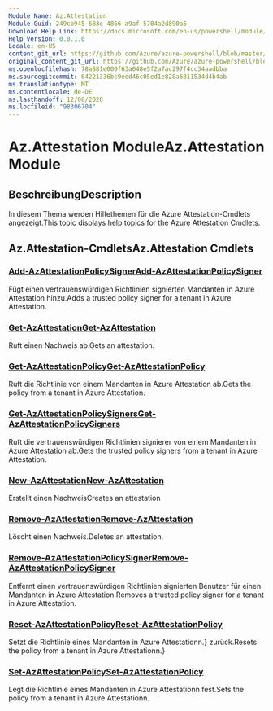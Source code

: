 ```yaml
---
Module Name: Az.Attestation
Module Guid: 249cb945-683e-4866-a9af-5704a2d890a5
Download Help Link: https://docs.microsoft.com/en-us/powershell/module/az.attestation
Help Version: 0.0.1.0
Locale: en-US
content_git_url: https://github.com/Azure/azure-powershell/blob/master/src/Attestation/Attestation/help/Az.Attestation.md
original_content_git_url: https://github.com/Azure/azure-powershell/blob/master/src/Attestation/Attestation/help/Az.Attestation.md
ms.openlocfilehash: 78a881e000f63a048e5f2a7ac297f4cc34aadbba
ms.sourcegitcommit: 04221336bc9eed46c05ed1e828a6811534d4b4ab
ms.translationtype: MT
ms.contentlocale: de-DE
ms.lasthandoff: 12/08/2020
ms.locfileid: "98306704"
---
```

# <span data-ttu-id="f44fe-101">Az.Attestation Module</span><span class="sxs-lookup"><span data-stu-id="f44fe-101">Az.Attestation Module</span></span>
## <span data-ttu-id="f44fe-102">Beschreibung</span><span class="sxs-lookup"><span data-stu-id="f44fe-102">Description</span></span>
<span data-ttu-id="f44fe-103">In diesem Thema werden Hilfethemen für die Azure Attestation-Cmdlets angezeigt.</span><span class="sxs-lookup"><span data-stu-id="f44fe-103">This topic displays help topics for the Azure Attestation Cmdlets.</span></span>

## <span data-ttu-id="f44fe-104">Az.Attestation-Cmdlets</span><span class="sxs-lookup"><span data-stu-id="f44fe-104">Az.Attestation Cmdlets</span></span>
### [<span data-ttu-id="f44fe-105">Add-AzAttestationPolicySigner</span><span class="sxs-lookup"><span data-stu-id="f44fe-105">Add-AzAttestationPolicySigner</span></span>](Add-AzAttestationPolicySigner.md)
<span data-ttu-id="f44fe-106">Fügt einen vertrauenswürdigen Richtlinien signierten Mandanten in Azure Attestation hinzu.</span><span class="sxs-lookup"><span data-stu-id="f44fe-106">Adds a trusted policy signer for a tenant in Azure Attestation.</span></span>

### [<span data-ttu-id="f44fe-107">Get-AzAttestation</span><span class="sxs-lookup"><span data-stu-id="f44fe-107">Get-AzAttestation</span></span>](Get-AzAttestation.md)
<span data-ttu-id="f44fe-108">Ruft einen Nachweis ab.</span><span class="sxs-lookup"><span data-stu-id="f44fe-108">Gets an attestation.</span></span>

### [<span data-ttu-id="f44fe-109">Get-AzAttestationPolicy</span><span class="sxs-lookup"><span data-stu-id="f44fe-109">Get-AzAttestationPolicy</span></span>](Get-AzAttestationPolicy.md)
<span data-ttu-id="f44fe-110">Ruft die Richtlinie von einem Mandanten in Azure Attestation ab.</span><span class="sxs-lookup"><span data-stu-id="f44fe-110">Gets the policy from a tenant in Azure Attestation.</span></span>

### [<span data-ttu-id="f44fe-111">Get-AzAttestationPolicySigners</span><span class="sxs-lookup"><span data-stu-id="f44fe-111">Get-AzAttestationPolicySigners</span></span>](Get-AzAttestationPolicySigners.md)
<span data-ttu-id="f44fe-112">Ruft die vertrauenswürdigen Richtlinien signierer von einem Mandanten in Azure Attestation ab.</span><span class="sxs-lookup"><span data-stu-id="f44fe-112">Gets the trusted policy signers from a tenant in Azure Attestation.</span></span>

### [<span data-ttu-id="f44fe-113">New-AzAttestation</span><span class="sxs-lookup"><span data-stu-id="f44fe-113">New-AzAttestation</span></span>](New-AzAttestation.md)
<span data-ttu-id="f44fe-114">Erstellt einen Nachweis</span><span class="sxs-lookup"><span data-stu-id="f44fe-114">Creates an attestation</span></span>

### [<span data-ttu-id="f44fe-115">Remove-AzAttestation</span><span class="sxs-lookup"><span data-stu-id="f44fe-115">Remove-AzAttestation</span></span>](Remove-AzAttestation.md)
<span data-ttu-id="f44fe-116">Löscht einen Nachweis.</span><span class="sxs-lookup"><span data-stu-id="f44fe-116">Deletes an attestation.</span></span>

### [<span data-ttu-id="f44fe-117">Remove-AzAttestationPolicySigner</span><span class="sxs-lookup"><span data-stu-id="f44fe-117">Remove-AzAttestationPolicySigner</span></span>](Remove-AzAttestationPolicySigner.md)
<span data-ttu-id="f44fe-118">Entfernt einen vertrauenswürdigen Richtlinien signierten Benutzer für einen Mandanten in Azure Attestation.</span><span class="sxs-lookup"><span data-stu-id="f44fe-118">Removes a trusted policy signer for a tenant in Azure Attestation.</span></span>

### [<span data-ttu-id="f44fe-119">Reset-AzAttestationPolicy</span><span class="sxs-lookup"><span data-stu-id="f44fe-119">Reset-AzAttestationPolicy</span></span>](Reset-AzAttestationPolicy.md)
<span data-ttu-id="f44fe-120">Setzt die Richtlinie eines Mandanten in Azure Attestationn.} zurück.</span><span class="sxs-lookup"><span data-stu-id="f44fe-120">Resets the policy from a tenant in Azure Attestationn.}</span></span>

### [<span data-ttu-id="f44fe-121">Set-AzAttestationPolicy</span><span class="sxs-lookup"><span data-stu-id="f44fe-121">Set-AzAttestationPolicy</span></span>](Set-AzAttestationPolicy.md)
<span data-ttu-id="f44fe-122">Legt die Richtlinie eines Mandanten in Azure Attestationn fest.</span><span class="sxs-lookup"><span data-stu-id="f44fe-122">Sets the policy from a tenant in Azure Attestationn.</span></span>


